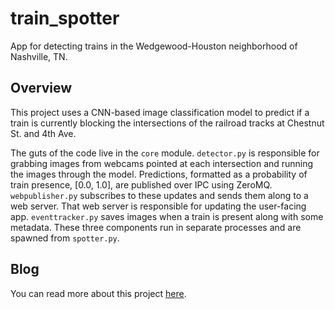 # train_spotter
App for detecting trains in the Wedgewood-Houston neighborhood of Nashville, TN.

## Overview
This project uses a CNN-based image classification model to predict if a train is currently blocking the intersections of the railroad tracks at Chestnut St. and 4th Ave.

The guts of the code live in the `core` module. `detector.py` is responsible for grabbing images from webcams pointed at each intersection and running the images through the model. Predictions, formatted as a probability of train presence, [0.0, 1.0], are published over IPC using ZeroMQ. `webpublisher.py` subscribes to these updates and sends them along to a web server. That web server is responsible for updating the user-facing app. `eventtracker.py` saves images when a train is present along with some metadata. These three components run in separate processes and are spawned from `spotter.py`.

## Blog
You can read more about this project [here](https://cohub.com/train-spotter).
